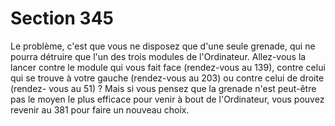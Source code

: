 # Section 345

Le problème, c'est que vous ne disposez que d'une seule grenade, 
qui ne pourra détruire que l'un des trois modules de 
l'Ordinateur. Allez-vous la lancer contre le module qui vous fait 
face (rendez-vous au 139), contre celui qui se trouve à votre 
gauche (rendez-vous au 203) ou contre celui de droite (rendez-
vous au 51) ? Mais si vous pensez que la grenade n'est peut-être 
pas le moyen le plus efficace pour venir à bout de l'Ordinateur, 
vous pouvez revenir au 381 pour faire un nouveau choix.